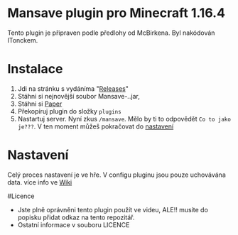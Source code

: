 # Mansave plugin pro Minecraft 1.16.4
Tento plugin je připraven podle předlohy od McBirkena. Byl nakódován ITonckem.

# Instalace
1. Jdi na stránku s vydáníma "[Releases](https://github.com/MadeByIToncek/Mansave/releases)"
2. Stáhni si nejnovější soubor Mansave-*.*.jar,
3. Stáhni si [Paper](https://papermc.io/downloads)
4. Překopíruj plugin do složky `plugins`
5. Nastartuj server. Nyní zkus `/mansave`. Mělo by ti to odpovědět `Co to jako je???`. V ten moment můžeš pokračovat do [nastavení](https://github.com/MadeByIToncek/Mansave/blob/readme/README.md#nastaven%C3%AD)

# Nastavení
Celý proces nastavení je ve hře. V configu pluginu jsou pouze uchovávána data.
více info ve [Wiki](https://github.com/MadeByIToncek/Mansave/wiki)

#Licence
- Jste plně oprávněni tento plugin použít ve videu, ALE!! musíte do popisku přidat odkaz na tento repozitář.
- Ostatní informace v souboru LICENCE
